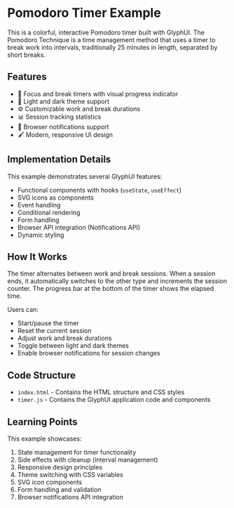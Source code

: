 # Pomodoro Timer Example

This is a colorful, interactive Pomodoro timer built with GlyphUI. The Pomodoro Technique is a time management method that uses a timer to break work into intervals, traditionally 25 minutes in length, separated by short breaks.

## Features

-   🎯 Focus and break timers with visual progress indicator
-   🎨 Light and dark theme support
-   ⚙️ Customizable work and break durations
-   📊 Session tracking statistics
-   🔔 Browser notifications support
-   🖌️ Modern, responsive UI design

## Implementation Details

This example demonstrates several GlyphUI features:

-   Functional components with hooks (`useState`, `useEffect`)
-   SVG icons as components
-   Event handling
-   Conditional rendering
-   Form handling
-   Browser API integration (Notifications API)
-   Dynamic styling

## How It Works

The timer alternates between work and break sessions. When a session ends, it automatically switches to the other type and increments the session counter. The progress bar at the bottom of the timer shows the elapsed time.

Users can:

-   Start/pause the timer
-   Reset the current session
-   Adjust work and break durations
-   Toggle between light and dark themes
-   Enable browser notifications for session changes

## Code Structure

-   `index.html` - Contains the HTML structure and CSS styles
-   `timer.js` - Contains the GlyphUI application code and components

## Learning Points

This example showcases:

1. State management for timer functionality
2. Side effects with cleanup (interval management)
3. Responsive design principles
4. Theme switching with CSS variables
5. SVG icon components
6. Form handling and validation
7. Browser notifications API integration
